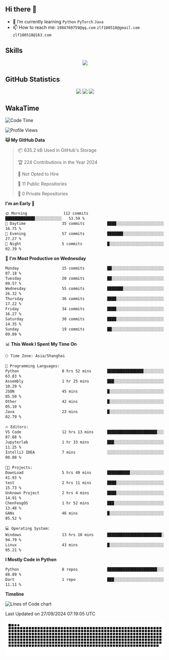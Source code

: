 ## Hi there 👋

- 🌱 I’m currently learning `Python` `PyTorch` `Java`
- 📫 How to reach me: `1984769759@qq.com` `zlf100518@gmail.com` `zlf100518@163.com`

## Skills
<div align="center"> <img src="https://skillicons.dev/icons?i=python,linux,git,github,html,css,js" /> </div>

## GitHub Statistics

<div align="center">
  <img src="https://github-readme-stats.vercel.app/api?username=mrcchenfeng&show_icons=true&theme=tokyonight" />
  <img src="https://github-readme-stats.vercel.app/api/top-langs/?username=mrcchenfeng&show_icons=true&theme=tokyonight" />
  <img src="https://github-readme-activity-graph.vercel.app/graph?username=mrcchenfeng&theme=xcode" />
</div>

## WakaTime

<!--START_SECTION:waka-->
![Code Time](http://img.shields.io/badge/Code%20Time-114%20hrs%2040%20mins-blue)

![Profile Views](http://img.shields.io/badge/Profile%20Views-3-blue)

**🐱 My GitHub Data** 

> 📦 635.2 kB Used in GitHub's Storage 
 > 
> 🏆 224 Contributions in the Year 2024
 > 
> 🚫 Not Opted to Hire
 > 
> 📜 11 Public Repositories 
 > 
> 🔑 0 Private Repositories 
 > 
**I'm an Early 🐤** 

```text
🌞 Morning                112 commits         █████████████░░░░░░░░░░░░   53.59 % 
🌆 Daytime                35 commits          ████░░░░░░░░░░░░░░░░░░░░░   16.75 % 
🌃 Evening                57 commits          ███████░░░░░░░░░░░░░░░░░░   27.27 % 
🌙 Night                  5 commits           █░░░░░░░░░░░░░░░░░░░░░░░░   02.39 % 
```
📅 **I'm Most Productive on Wednesday** 

```text
Monday                   15 commits          ██░░░░░░░░░░░░░░░░░░░░░░░   07.18 % 
Tuesday                  20 commits          ██░░░░░░░░░░░░░░░░░░░░░░░   09.57 % 
Wednesday                55 commits          ███████░░░░░░░░░░░░░░░░░░   26.32 % 
Thursday                 36 commits          ████░░░░░░░░░░░░░░░░░░░░░   17.22 % 
Friday                   34 commits          ████░░░░░░░░░░░░░░░░░░░░░   16.27 % 
Saturday                 30 commits          ████░░░░░░░░░░░░░░░░░░░░░   14.35 % 
Sunday                   19 commits          ██░░░░░░░░░░░░░░░░░░░░░░░   09.09 % 
```


📊 **This Week I Spent My Time On** 

```text
🕑︎ Time Zone: Asia/Shanghai

💬 Programming Languages: 
Python                   8 hrs 52 mins       ████████████████░░░░░░░░░   63.83 % 
Assembly                 1 hr 25 mins        ███░░░░░░░░░░░░░░░░░░░░░░   10.29 % 
JSON                     45 mins             █░░░░░░░░░░░░░░░░░░░░░░░░   05.50 % 
Other                    42 mins             █░░░░░░░░░░░░░░░░░░░░░░░░   05.10 % 
Java                     23 mins             █░░░░░░░░░░░░░░░░░░░░░░░░   02.79 % 

🔥 Editors: 
VS Code                  12 hrs 13 mins      ██████████████████████░░░   87.88 % 
Jupyterlab               1 hr 33 mins        ███░░░░░░░░░░░░░░░░░░░░░░   11.25 % 
IntelliJ IDEA            7 mins              ░░░░░░░░░░░░░░░░░░░░░░░░░   00.88 % 

🐱‍💻 Projects: 
DownLoad                 5 hrs 49 mins       ██████████░░░░░░░░░░░░░░░   41.93 % 
test                     2 hrs 11 mins       ████░░░░░░░░░░░░░░░░░░░░░   15.73 % 
Unknown Project          2 hrs 4 mins        ████░░░░░░░░░░░░░░░░░░░░░   14.91 % 
ChenFengOS               1 hr 52 mins        ███░░░░░░░░░░░░░░░░░░░░░░   13.48 % 
GANs                     46 mins             █░░░░░░░░░░░░░░░░░░░░░░░░   05.52 % 

💻 Operating System: 
Windows                  13 hrs 10 mins      ████████████████████████░   94.79 % 
Linux                    43 mins             █░░░░░░░░░░░░░░░░░░░░░░░░   05.21 % 
```

**I Mostly Code in Python** 

```text
Python                   8 repos             ██████████████████████░░░   88.89 % 
Dart                     1 repo              ███░░░░░░░░░░░░░░░░░░░░░░   11.11 % 
```



**Timeline**

![Lines of Code chart](https://raw.githubusercontent.com/mrcchenfeng/mrcchenfeng/main/assets/bar_graph.png)


 Last Updated on 27/09/2024 07:19:05 UTC
<!--END_SECTION:waka-->

<div align="center"><img src="./assets/github-snake-dark.svg" /></div>
